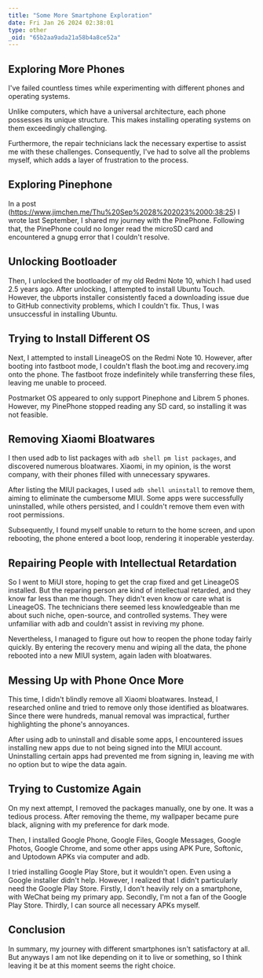 ```yaml
---
title: "Some More Smartphone Exploration"
date: Fri Jan 26 2024 02:38:01
type: other
_oid: "65b2aa9ada21a58b4a8ce52a"
---
```

## Exploring More Phones

I've failed countless times while experimenting with different phones
and operating systems.

Unlike computers, which have a universal architecture, each phone
possesses its unique structure. This makes installing operating systems
on them exceedingly challenging.

Furthermore, the repair technicians lack the necessary expertise to
assist me with these challenges. Consequently, I've had to solve all the
problems myself, which adds a layer of frustration to the process.

## Exploring Pinephone

In a post (<https://www.jimchen.me/Thu%20Sep%2028%202023%2000:38:25>) I
wrote last September, I shared my journey with the PinePhone. Following
that, the PinePhone could no longer read the microSD card and
encountered a gnupg error that I couldn't resolve.

## Unlocking Bootloader

Then, I unlocked the bootloader of my old Redmi Note 10, which I had
used 2.5 years ago. After unlocking, I attempted to install Ubuntu
Touch. However, the ubports installer consistently faced a downloading
issue due to GitHub connectivity problems, which I couldn't fix. Thus, I
was unsuccessful in installing Ubuntu.

## Trying to Install Different OS

Next, I attempted to install LineageOS on the Redmi Note 10. However,
after booting into fastboot mode, I couldn't flash the boot.img and
recovery.img onto the phone. The fastboot froze indefinitely while
transferring these files, leaving me unable to proceed.

Postmarket OS appeared to only support Pinephone and Librem 5 phones.
However, my PinePhone stopped reading any SD card, so installing it was
not feasible.

## Removing Xiaomi Bloatwares

I then used adb to list packages with `adb shell pm list packages`, and
discovered numerous bloatwares. Xiaomi, in my opinion, is the worst
company, with their phones filled with unnecessary spywares.

After listing the MIUI packages, I used `adb shell uninstall` to remove
them, aiming to eliminate the cumbersome MIUI. Some apps were
successfully uninstalled, while others persisted, and I couldn't remove
them even with root permissions.

Subsequently, I found myself unable to return to the home screen, and
upon rebooting, the phone entered a boot loop, rendering it inoperable
yesterday.

## Repairing People with Intellectual Retardation

So I went to MiUI store, hoping to get the crap fixed and get LineageOS
installed. But the reparing person are kind of intellectual retarded,
and they know far less than me though. They didn't even know or care
what is LineageOS. The technicians there seemed less knowledgeable than
me about such niche, open-source, and controlled systems. They were
unfamiliar with adb and couldn't assist in reviving my phone.

Nevertheless, I managed to figure out how to reopen the phone today
fairly quickly. By entering the recovery menu and wiping all the data,
the phone rebooted into a new MIUI system, again laden with bloatwares.

## Messing Up with Phone Once More

This time, I didn't blindly remove all Xiaomi bloatwares. Instead, I
researched online and tried to remove only those identified as
bloatwares. Since there were hundreds, manual removal was impractical,
further highlighting the phone's annoyances.

After using adb to uninstall and disable some apps, I encountered issues
installing new apps due to not being signed into the MIUI account.
Uninstalling certain apps had prevented me from signing in, leaving me
with no option but to wipe the data again.

## Trying to Customize Again

On my next attempt, I removed the packages manually, one by one. It was
a tedious process. After removing the theme, my wallpaper became pure
black, aligning with my preference for dark mode.

Then, I installed Google Phone, Google Files, Google Messages, Google
Photos, Google Chrome, and some other apps using APK Pure, Softonic, and
Uptodown APKs via computer and adb.

I tried installing Google Play Store, but it wouldn't open. Even using a
Google installer didn't help. However, I realized that I didn't
particularly need the Google Play Store. Firstly, I don't heavily rely
on a smartphone, with WeChat being my primary app. Secondly, I'm not a
fan of the Google Play Store. Thirdly, I can source all necessary APKs
myself.

## Conclusion

In summary, my journey with different smartphones isn't satisfactory at
all. But anyways I am not like depending on it to live or something, so
I think leaving it be at this moment seems the right choice.
